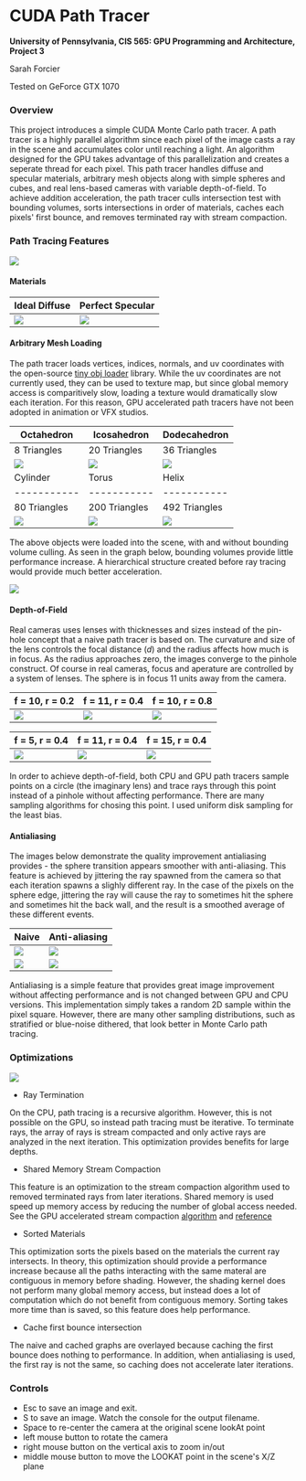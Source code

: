 CUDA Path Tracer
================

**University of Pennsylvania, CIS 565: GPU Programming and Architecture, Project 3**

Sarah Forcier

Tested on GeForce GTX 1070

### Overview

This project introduces a simple CUDA Monte Carlo path tracer. A path tracer is a highly parallel algorithm since each pixel of the image casts a ray in the scene and accumulates color until reaching a light. An algorithm designed for the GPU takes advantage of this parallelization and creates a seperate thread for each pixel. This path tracer handles diffuse and specular materials, arbitrary mesh objects along with simple spheres and cubes, and real lens-based cameras with variable depth-of-field. To achieve addition acceleration, the path tracer culls intersection test with bounding volumes, sorts intersections in order of materials, caches each pixels' first bounce, and removes terminated ray with stream compaction.    

### Path Tracing Features

![](img/final.png)

#### Materials

| Ideal Diffuse | Perfect Specular |
| ----------- | ----------- |
| ![](img/antialias.png) | ![](img/specular.png) |

#### Arbitrary Mesh Loading

The path tracer loads vertices, indices, normals, and uv coordinates with the open-source [tiny obj loader](https://syoyo.github.io/tinyobjloader/) library. While the uv coordinates are not currently used, they can be used to texture map, but since global memory access is comparitively slow, loading a texture would dramatically slow each iteration. For this reason, GPU accelerated path tracers have not been adopted in animation or VFX studios. 

| Octahedron |  Icosahedron | Dodecahedron| 
| ----------- | ----------- | ----------- |
| 8 Triangles |  20 Triangles | 36 Triangles | 
| ![](img/octa.png) | ![](img/icosa.png) | ![](img/dodeca.png) |
| Cylinder |  Torus | Helix | 
| ----------- | ----------- | ----------- |
| 80 Triangles | 200 Triangles |  492 Triangles |
| ![](img/cylinder.png) | ![](img/torus.png) | ![](img/coil.png) | 

The above objects were loaded into the scene, with and without bounding volume culling. As seen in the graph below, bounding volumes provide little performance increase. A hierarchical structure created before ray tracing would provide much better acceleration. 

![](img/numtris_perf.png)

#### Depth-of-Field

Real cameras uses lenses with thicknesses and sizes instead of the pin-hole concept that a naive path tracer is based on. The curvature and size of the lens controls the focal distance ($d$) and the radius affects how much is in focus. As the radius approaches zero, the images converge to the pinhole construct. Of course in real cameras, focus and aperature are controlled by a system of lenses. The sphere is in focus 11 units away from the camera.

| f = 10, r = 0.2 | f = 11, r = 0.4 | f = 10, r = 0.8 | 
| ------------- | ----------- | ----------- |
| ![](img/depth1.png) | ![](img/depth2.png) | ![](img/depth3.png) |

| f = 5, r = 0.4 | f = 11, r = 0.4 | f = 15, r = 0.4 | 
| ------------- | ----------- | ----------- |
| ![](img/depth4.png) | ![](img/depth2.png) | ![](img/depth5.png)

In order to achieve depth-of-field, both CPU and GPU path tracers sample points on a circle (the imaginary lens) and trace rays through this point instead of a pinhole without affecting performance. There are many sampling algorithms for chosing this point. I used uniform disk sampling for the least bias. 

#### Antialiasing

The images below demonstrate the quality improvement antialiasing provides - the sphere transition appears smoother with anti-aliasing. This feature is achieved by jittering the ray spawned from the camera so that each iteration spawns a slighly different ray. In the case of the pixels on the sphere edge, jittering the ray will cause the ray to sometimes hit the sphere and sometimes hit the back wall, and the result is a smoothed average of these different events.

| Naive | Anti-aliasing | 
| ------------- | ----------- | 
| ![](img/naive.png) | ![](img/antialias.png) | 
| ![](img/naive_close.png) | ![](img/antialias_close.png) |

Antialiasing is a simple feature that provides great image improvement without affecting performance and is not changed between GPU and CPU versions. This implementation simply takes a random 2D sample within the pixel square. However, there are many other sampling distributions, such as stratified or blue-noise dithered, that look better in Monte Carlo path tracing. 

### Optimizations

![](img/perf.png)

* Ray Termination

On the CPU, path tracing is a recursive algorithm. However, this is not possible on the GPU, so instead path tracing must be iterative. To terminate rays, the array of rays is stream compacted and only active rays are analyzed in the next iteration. This optimization provides benefits for large depths.  

* Shared Memory Stream Compaction

This feature is an optimization to the stream compaction algorithm used to removed terminated rays from later iterations. Shared memory is used speed up memory access by reducing the number of global access needed. See the GPU accelerated stream compaction [algorithm](https://github.com/sarahforcier/Project2-Stream-Compaction) and [reference](https://developer.nvidia.com/gpugems/GPUGems3/gpugems3_ch39.html)

* Sorted Materials

This optimization sorts the pixels based on the materials the current ray intersects. In theory, this optimization should provide a performance increase because all the paths interacting with the same materal are contiguous in memory before shading. However, the shading kernel does not perform many global memory access, but instead does a lot of computation which do not benefit from contiguous memory. Sorting takes more time than is saved, so this feature does help performance.

* Cache first bounce intersection

The naive and cached graphs are overlayed because caching the first bounce does nothing to performance. In addition, when antialiasing is used, the first ray is not the same, so caching does not accelerate later iterations. 

### Controls

* Esc to save an image and exit.
* S to save an image. Watch the console for the output filename.
* Space to re-center the camera at the original scene lookAt point
* left mouse button to rotate the camera
* right mouse button on the vertical axis to zoom in/out
* middle mouse button to move the LOOKAT point in the scene's X/Z plane
